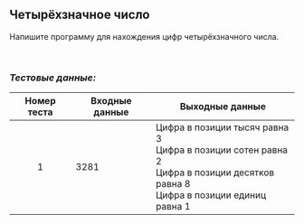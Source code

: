 ## Четырёхзначное число

Напишите программу для нахождения цифр четырёхзначного числа.

<br>

### *Тестовые данные:*

| Номер теста | Входные данные | Выходные данные                                                                                                                      |
|:-----------:|----------------|--------------------------------------------------------------------------------------------------------------------------------------|
|      1      | 3281           | Цифра в позиции тысяч равна 3<br>Цифра в позиции сотен равна 2<br>Цифра в позиции десятков равна 8<br>Цифра в позиции единиц равна 1 |